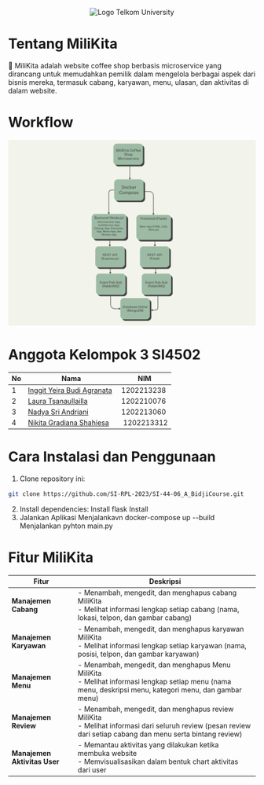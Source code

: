 <p align="center"><img src="https://telkomuniversity.ac.id/wp-content/uploads/2019/03/Logo-Telkom-University-png-3430x1174.png" width="370" alt="Logo Telkom University"></p>

# Tentang MiliKita

🍵 MiliKita adalah website coffee shop berbasis microservice yang dirancang untuk memudahkan pemilik dalam mengelola berbagai aspek dari bisnis mereka, termasuk cabang, karyawan, menu, ulasan, dan aktivitas di dalam website.

# Workflow
<img src="Workflow.png" />

# Anggota Kelompok 3 SI4502

| No  | Nama                                                            | NIM        |
| --- | --------------------------------------------------------------- | ---------- |
| 1   | [Inggit Yeira Budi Agranata](https://www.instagram.com/inggityrba)    | 1202213238 |
| 2   | [Laura Tsanaullailla](https://www.instagram.com/lauratsna)             | 1202210076 |
| 3   | [Nadya Sri Andriani](https://www.instagram.com/nadyasaaa__) | 1202213060 |
| 4   | [Nikita Gradiana Shahiesa](https://www.instagram.com/nikitagradianas)     | 1202213312

# Cara Instalasi dan Penggunaan
1. Clone repository ini:
```bash
git clone https://github.com/SI-RPL-2023/SI-44-06_A_BidjiCourse.git
```
2. Install dependencies:
  Install flask
  Install 
3. Jalankan Aplikasi
Menjalankavn docker-compose up --build
Menjalankan pyhton main.py

# Fitur MiliKita
| Fitur                    | Deskripsi                                                                                                     |
|--------------------------|---------------------------------------------------------------------------------------------------------------|
| **Manajemen Cabang**     | - Menambah, mengedit, dan menghapus cabang MiliKita<br>- Melihat informasi lengkap setiap cabang (nama, lokasi, telpon, dan gambar cabang)       |
| **Manajemen Karyawan**   | - Menambah, mengedit, dan menghapus karyawan MiliKita<br>- Melihat informasi lengkap setiap karyawan (nama, posisi, telpon, dan gambar karyawan)  |
| **Manajemen Menu**       | - Menambah, mengedit, dan menghapus Menu MiliKita<br>- Melihat informasi lengkap setiap menu (nama menu, deskripsi menu, kategori menu, dan gambar menu)  |
| **Manajemen Review**     | - Menambah, mengedit, dan menghapus review MiliKita<br>- Melihat informasi dari seluruh review (pesan review dari setiap cabang dan menu serta bintang review) |
| **Manajemen Aktivitas User** | - Memantau aktivitas yang dilakukan ketika membuka website<br>- Memvisualisasikan dalam bentuk chart aktivitas dari user                             |
